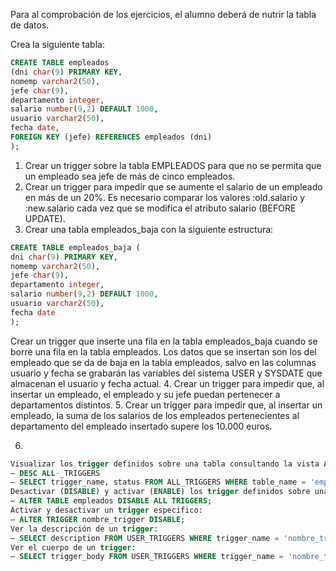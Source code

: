 Para al comprobación de los ejercicios, el alumno deberá de nutrir la tabla de datos.

Crea la siguiente tabla:

```sql
CREATE TABLE empleados
(dni char(9) PRIMARY KEY,
nomemp varchar2(50),
jefe char(9),
departamento integer,
salario number(9,2) DEFAULT 1000,
usuario varchar2(50),
fecha date,
FOREIGN KEY (jefe) REFERENCES empleados (dni)
);
```
1. Crear un trigger sobre la tabla EMPLEADOS para que no se permita que un empleado sea jefe de más de cinco empleados.
2. Crear un trigger para impedir que se aumente el salario de un empleado en más de un 20%. Es necesario comparar los valores :old.salario y :new.salario cada vez que se modifica el atributo salario (BEFORE UPDATE).
3. Crear una tabla empleados_baja con la siguiente estructura:
```sql
CREATE TABLE empleados_baja (
dni char(9) PRIMARY KEY,
nomemp varchar2(50),
jefe char(9),
departamento integer,
salario number(9,2) DEFAULT 1000,
usuario varchar2(50),
fecha date
);
```
Crear un trigger que inserte una fila en la tabla empleados_baja cuando se borre una fila en la tabla empleados.
Los datos que se insertan son los del empleado que se da de baja en la tabla empleados, salvo en las columnas
usuario y fecha se grabarán las variables del sistema USER y SYSDATE que almacenan el usuario y fecha actual.
4. Crear un trigger para impedir que, al insertar un empleado, el empleado y su jefe puedan pertenecer a departamentos distintos.
5. Crear un trigger para impedir que, al insertar un empleado, la suma de los salarios de los empleados pertenecientes al departamento del empleado insertado supere los 10.000 euros.

6. 
```sql
Visualizar los trigger definidos sobre una tabla consultando la vista ALL-_TRIGGERS.
– DESC ALL-_TRIGGERS
– SELECT trigger_name, status FROM ALL_TRIGGERS WHERE table_name = 'empleados';
Desactivar (DISABLE) y activar (ENABLE) los trigger definidos sobre una tabla:
– ALTER TABLE empleados DISABLE ALL TRIGGERS;
Activar y desactivar un trigger especifico:
– ALTER TRIGGER nombre_trigger DISABLE;
Ver la descripción de un trigger:
– SELECT description FROM USER_TRIGGERS WHERE trigger_name = 'nombre_trigger';
Ver el cuerpo de un trigger:
– SELECT trigger_body FROM USER_TRIGGERS WHERE trigger_name = 'nombre_trigger';
```

